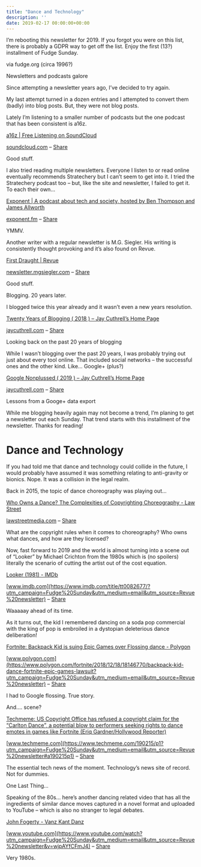 ```yaml
---
title: "Dance and Technology"
description: ''
date: 2019-02-17 00:00:00+00:00
---
```


I’m rebooting this newsletter for 2019. If you forgot you were on this list, there is probably a GDPR way to get off the list. Enjoy the first (13?) installment of Fudge Sunday.



via fudge.org (circa 1996?)

Newsletters and podcasts galore

Since attempting a newsletter years ago, I’ve decided to try again.

My last attempt turned in a dozen entries and I attempted to convert them (badly) into blog posts. But, they were not blog posts.

Lately I’m listening to a smaller number of podcasts but the one podcast that has been consistent is a16z.

[a16z | Free Listening on SoundCloud](https://soundcloud.com/a16z?utm_campaign=Fudge%20Sunday&utm_medium=email&utm_source=Revue%20newsletter)

[soundcloud.com](https://soundcloud.com/a16z?utm_campaign=Fudge%20Sunday&utm_medium=email&utm_source=Revue%20newsletter) – [Share](http://rev.vu/EAjGbd?utm_campaign=Issue&utm_content=share&utm_medium=email&utm_source=Fudge+Sunday)

Good stuff.

I also tried reading multiple newsletters. Everyone I listen to or read online eventually recommends Stratechery but I can’t seem to get into it. I tried the Stratechery podcast too – but, like the site and newsletter, I failed to get it. To each their own…

[Exponent | A podcast about tech and society, hosted by Ben Thompson and James Allworth](https://exponent.fm/?utm_campaign=Fudge%20Sunday&utm_medium=email&utm_source=Revue%20newsletter)

[exponent.fm](https://exponent.fm/?utm_campaign=Fudge%20Sunday&utm_medium=email&utm_source=Revue%20newsletter) – [Share](http://rev.vu/OaNmWQ?utm_campaign=Issue&utm_content=share&utm_medium=email&utm_source=Fudge+Sunday)

YMMV.

Another writer with a regular newsletter is M.G. Siegler. His writing is consistently thought provoking and it’s also found on Revue.

[First Draught | Revue](http://newsletter.mgsiegler.com/?utm_campaign=Fudge%20Sunday&utm_medium=email&utm_source=Revue%20newsletter)

[newsletter.mgsiegler.com](http://newsletter.mgsiegler.com/?utm_campaign=Fudge%20Sunday&utm_medium=email&utm_source=Revue%20newsletter) – [Share](http://rev.vu/4KB2MG?utm_campaign=Issue&utm_content=share&utm_medium=email&utm_source=Fudge+Sunday)

Good stuff.

Blogging. 20 years later.

I blogged twice this year already and it wasn’t even a new years resolution.

[Twenty Years of Blogging ( 2018 ) – Jay Cuthrell’s Home Page](https://jaycuthrell.com/twenty-years-of-blogging/?utm_campaign=Fudge%20Sunday&utm_medium=email&utm_source=Revue%20newsletter)

[jaycuthrell.com](https://jaycuthrell.com/twenty-years-of-blogging/?utm_campaign=Fudge%20Sunday&utm_medium=email&utm_source=Revue%20newsletter) – [Share](http://rev.vu/yoWkvn?utm_campaign=Issue&utm_content=share&utm_medium=email&utm_source=Fudge+Sunday)

Looking back on the past 20 years of blogging

While I wasn’t blogging over the past 20 years, I was probably trying out just about every tool online. That included social networks – the successful ones and the other kind. Like… Google+ (plus?)

[Google Nonplussed ( 2019 ) – Jay Cuthrell’s Home Page](https://jaycuthrell.com/google-nonplussed/?utm_campaign=Fudge%20Sunday&utm_medium=email&utm_source=Revue%20newsletter)

[jaycuthrell.com](https://jaycuthrell.com/google-nonplussed/?utm_campaign=Fudge%20Sunday&utm_medium=email&utm_source=Revue%20newsletter) – [Share](http://rev.vu/AZRbE1?utm_campaign=Issue&utm_content=share&utm_medium=email&utm_source=Fudge+Sunday)

Lessons from a Googe+ data export

While me blogging heavily again may not become a trend, I’m planing to get a newsletter out each Sunday. That trend starts with this installment of the newsletter. Thanks for reading!

Dance and Technology
====================

If you had told me that dance and technology could collide in the future, I would probably have assumed it was something relating to anti-gravity or bionics. Nope. It was a collision in the legal realm.

Back in 2015, the topic of dance choreography was playing out…

[Who Owns a Dance? The Complexities of Copyrighting Choreography - Law Street](https://lawstreetmedia.com/issues/entertainment-and-culture/owns-dance-complexities-copyrighting-choreography/?utm_campaign=Fudge%20Sunday&utm_medium=email&utm_source=Revue%20newsletter)

[lawstreetmedia.com](https://lawstreetmedia.com/issues/entertainment-and-culture/owns-dance-complexities-copyrighting-choreography/?utm_campaign=Fudge%20Sunday&utm_medium=email&utm_source=Revue%20newsletter) – [Share](http://rev.vu/Glmv6v?utm_campaign=Issue&utm_content=share&utm_medium=email&utm_source=Fudge+Sunday)

What are the copyright rules when it comes to choreography? Who owns what dances, and how are they licensed?

Now, fast forward to 2019 and the world is almost turning into a scene out of “Looker” by Michael Crichton from the 1980s which is (no spoilers) literally the scenario of cutting the artist out of the cost equation.

[Looker (1981) - IMDb](https://www.imdb.com/title/tt0082677/?utm_campaign=Fudge%20Sunday&utm_medium=email&utm_source=Revue%20newsletter)

[www.imdb.com](https://www.imdb.com/title/tt0082677/?utm_campaign=Fudge%20Sunday&utm_medium=email&utm_source=Revue%20newsletter) – [Share](http://rev.vu/bJPZKb?utm_campaign=Issue&utm_content=share&utm_medium=email&utm_source=Fudge+Sunday)

Waaaaay ahead of its time.

As it turns out, the kid I remembered dancing on a soda pop commercial with the king of pop is embroiled in a dystopian deleterious dance deliberation!

[Fortnite: Backpack Kid is suing Epic Games over Flossing dance - Polygon](https://www.polygon.com/fortnite/2018/12/18/18146770/backpack-kid-dance-fortnite-epic-games-lawsuit?utm_campaign=Fudge%20Sunday&utm_medium=email&utm_source=Revue%20newsletter)

[www.polygon.com](https://www.polygon.com/fortnite/2018/12/18/18146770/backpack-kid-dance-fortnite-epic-games-lawsuit?utm_campaign=Fudge%20Sunday&utm_medium=email&utm_source=Revue%20newsletter) – [Share](http://rev.vu/R3Xy0J?utm_campaign=Issue&utm_content=share&utm_medium=email&utm_source=Fudge+Sunday)

I had to Google flossing. True story.

And…. scene?

[Techmeme: US Copyright Office has refused a copyright claim for the “Carlton Dance”, a potential blow to performers seeking rights to dance emotes in games like Fortnite (Eriq Gardner/Hollywood Reporter)](https://www.techmeme.com/190215/p1?utm_campaign=Fudge%20Sunday&utm_medium=email&utm_source=Revue%20newsletter#a190215p1)

[www.techmeme.com](https://www.techmeme.com/190215/p1?utm_campaign=Fudge%20Sunday&utm_medium=email&utm_source=Revue%20newsletter#a190215p1) – [Share](http://rev.vu/BoN6lD?utm_campaign=Issue&utm_content=share&utm_medium=email&utm_source=Fudge+Sunday)

The essential tech news of the moment. Technology’s news site of record. Not for dummies.

One Last Thing…

Speaking of the 80s… here’s another dancing related video that has all the ingredients of similar dance moves captured in a novel format and uploaded to YouTube – which is also no stranger to legal debates.

[John Fogerty - Vanz Kant Danz](https://www.youtube.com/watch?utm_campaign=Fudge%20Sunday&utm_medium=email&utm_source=Revue%20newsletter&v=wjpAYfCFmJ4)

[www.youtube.com](https://www.youtube.com/watch?utm_campaign=Fudge%20Sunday&utm_medium=email&utm_source=Revue%20newsletter&v=wjpAYfCFmJ4) – [Share](http://rev.vu/WR8q4j?utm_campaign=Issue&utm_content=share&utm_medium=email&utm_source=Fudge+Sunday)

Very 1980s.

